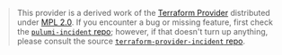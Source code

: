 > This provider is a derived work of the [Terraform Provider](https://github.com/terraform-providers/terraform-provider-incident)
> distributed under [MPL 2.0](https://www.mozilla.org/en-US/MPL/2.0/). If you encounter a bug or missing feature,
> first check the [`pulumi-incident` repo](/issues); however, if that doesn't turn up anything,
> please consult the source [`terraform-provider-incident` repo](https://github.com/terraform-providers/terraform-provider-incident/issues).
